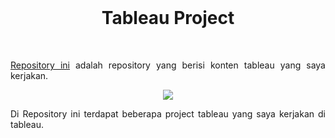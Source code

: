 <br />

<p align="center">
  <b><h1 align="center">Tableau Project</h1></b>
</p>

<br />

<p align="justify">
  <a href="https://github.com/fedyrahmatullah/Tableau/">Repository ini</a> adalah repository yang berisi konten tableau yang saya kerjakan.
</p>

<p align="center">
  <a href='https://public.tableau.com/app/profile/fedy.rahmatullah'><img src="https://avatars.githubusercontent.com/u/828667?s=200&v=4"></a>
</p>

<p align="justify">
  Di Repository ini terdapat beberapa project tableau yang saya kerjakan di tableau.
</p>
